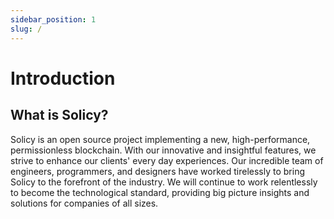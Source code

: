 ```yaml
---
sidebar_position: 1
slug: /
---
```


# Introduction

## What is Solicy?

Solicy is an open source project implementing a new, high-performance, permissionless blockchain.
With our innovative and insightful features, we strive to enhance our clients' every day experiences. Our incredible team of engineers, programmers, and designers have worked tirelessly to bring Solicy to the forefront of the industry. We will continue to work relentlessly to become the technological standard, providing big picture insights and solutions for companies of all sizes.
